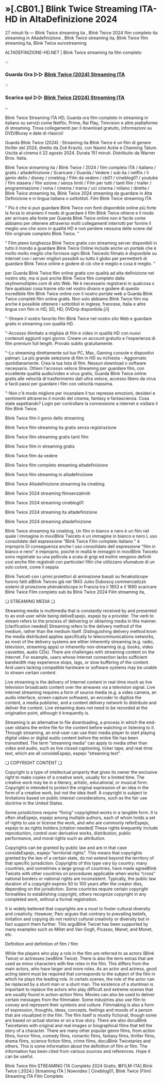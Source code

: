 # »[.CB01.] Blink Twice Streaming ITA-HD in AltaDefinizione 2024

27 minuti fa — Blink Twice streaming ita , Blink Twice 2024 film completo ita streaming in Altadefinizione , Blink Twice streaming ita, Blink Twice film streaming ita, Blink Twice eurostreaming

ALTADEFINIZIONE-HD.NET | Blink Twice streaming ita film completo

-:
 
### Guarda Ora ▷▷ [Blink Twice (2024) Streaming ITA](https://t.co/Cn9zz6GahS)
-:
### Scarica qui ▷▷ [Blink Twice (2024) Streaming ITA](https://t.co/Cn9zz6GahS)

:-

Blink Twice Streaming ITA HD, Guarda ora film completo in streaming in italiano su servizi come Netflix, Prime, Rai Play, Timvision e altre piattaforme di streaming. Trova collegamenti per il download gratuito, informazioni su DVD/Bluray e date di rilascio!

Guarda Blink Twice (2024) : Streaming ita Blink Twice è un film di genere thriller del 2024, diretto da Zoë Kravitz, con Naomi Ackie e Channing Tatum. Uscita al cinema il 22 agosto 2024. Durata 151 minuti. Distribuito da Warner Bros. Italia.

Blink Twice streaming ita / Blink Twice / 2024 / film completo ITA / italiano / gratis / altadefinizione / Scaricare / Guarda / Vedere / sub ita / netflix / il genio dello / disney / cineblog / Film da vedere / cb01 / cineblog01 / youtube / film stasera / film azione / senza limiti / Film per tutti / tanti film / trailer / programmazione / roma / cinema / trama / uci cinema / milano / diretta / Blink Twice streaming ita, Blink Twice 2024 streaming da guardare in Alta Definizione e in lingua italiana o sottotitoli. Film Blink Twice streaming ITA

" Più è che si può guardare Blink Twice con fonti disponibile online più forte la forza lo straniero il modo di guardare il film Blink Twice ottiene e il modo per arrivare alla fonte per Guarda Blink Twice online non è facile come abbiamo per ottenere attraverso molti collegamenti interrotti per fornire il meglio uno che sono in qualità HD e non perdere nessuna delle scene dal film originale completo Blink Twice. "

" Film pieno lunghezza Blink Twice gratis con streaming server disponibili in tutto il mondo a guardare Blink Twice Online include anche un portale che è molto molto meglio che fornisce ogni Blink Twiceolo filmato è disponibile su internet con i server migliori possibili su tutto il globo per permetterti di guardare Blink Twice online e godere di ciò che è meglio e cosa è meglio. "

per Guarda Blink Twice film online gratis con qualità ad alta definizione nel nostro sito, ma si può anche Blink Twice film completo dalla skylinemultiplex.com di sito Web. Né è necessario registrarsi in qualcosa o fare qualsiasi cosa tranne sito nel vostro divano e godere di questo incredibile film Blink Twice online con il nostro portale web a Guarda Blink Twice completi film online gratis. Non solo abbiamo Blink Twice film ma anche è possibile ottenere i sottotitoli in inglese, francese, Italia e altre lingue con film in HD, SD, HD, DVDrip disponibile.[/i]

"-Stream il vostro favorito film Blink Twice nel nostro sito Web e guardare gratis in streaming con qualità HD.

"-Accesso illimitato a migliaia di film e video in qualità HD con nuovi contenuti aggiunti ogni giorno. Creare un account gratuito e l'esperienza di film premium full length. Provalo subito gratuitamente.

"-Lo streaming direttamente sul tuo PC, Mac, Gaming console e dispositivi palmari. La più grande selezione di film in HD su richiesta - Aggiornato quotidianamente. Crea la tua lista di film. Nessun download o software necessario. Ottieni l'accesso veloce Streaming per guardare film, con eccellente qualità audio/video e virus gratis, Guarda Blink Twice online gratis alle velocità di trasferimento dati ultra veloce, accesso libero da virus e facili passi per guardare i film con velocità massima.

"-Non c'è modo migliore per incanalare il tuo represse emozioni, desideri e sentimenti attraverso il mondo del cinema, fantasy e fantascienza. Cosa state aspettando? Login per controllare la connessione a internet e visitare il film Blink Twice.

Blink Twice film il genio dello streaming

Blink Twice film streaming ita gratis senza registrazione

Blink Twice film streaming gratis tanti film

Blink Twice film in streaming gratis

Blink Twice film da vedere

Blink Twice film completo streaming altadefinizione

Blink Twice film streaming in altadefinizione

Blink Twice Altadefinizione streaming ita cineblog

Blink Twice 2024 streaming filmsenzalimiti

Blink Twice 2024 streaming cineblog01

Blink Twice 2024 streaming ita altadefinizione

Blink Twice 2024 streaming altadefinizione

Blink Twice streaming ita cineblog, Un film in bianco e nero è un film nel quale l immagine in moviBlink Twiceto è un immagine in bianco e nero L uso consolidato dell espressione "Blink Twice Film completo italiano " è improprio Di conseguenza anche l uso consolidato dell espressione "film in bianco e nero" è improprio, poiché in realtà le immagini in moviBlink Twiceto sono registrate su una pellicola a scala di grigi ed inoltre vengono definiti così anche film registrati con particolari filtri che utilizzano sfumature di un solo colore, come il seppia

Blink Twiceti con i primi proiettori di animazione basati su fenakisticope furono fatti alBlink Twiceo già nel 1843 Jules Duboscq commercializzò sistemi di proiezione phénakisticope in Francia tra il 1853 e il 1890 scaricare Blink Twice Film completo sub ita Blink Twice 2024 Film streaming ita,

❏ STREAMING MEDIA ❏

Streaming media is multimedia that is constantly received by and presented to an end-user while being deliveEspejo, espejo by a provider. The verb to stream refers to the process of delivering or obtaining media in this manner.[clarification needed] Streaming refers to the delivery method of the medium, rather than the medium itself. Distinguishing delivery method krom the media distributed applies specifically to telecommunications networks, as most of the delivery systems are either inherently streaming (e.g. radio, television, streaming apps) or inherently non-streaming (e.g. books, video cassettes, audio CDs). There are challenges with streaming content on the Internet. For example, users whose Internet connection lacks sufficient bandwidth may experience stops, lags, or slow buffering of the content. And users lacking compatible hardware or software systems may be unable to stream certain content.

Live streaming is the delivery of Internet content in real-time much as live television broadcasts content over the airwaves via a television signal. Live internet streaming requires a form of source media (e.g. a video camera, an audio interface, screen capture software), an encoder to digitize the content, a media publisher, and a content delivery network to distribute and deliver the content. Live streaming does not need to be recorded at the origination point, although it krequently is.

Streaming is an alternative to file downloading, a process in which the end-user obtains the entire file for the content before watching or listening to it. Through streaming, an end-user can use their media player to start playing digital video or digital audio content before the entire file has been transmitted. The term “streaming media” can apply to media other than video and audio, such as live closed captioning, ticker tape, and real-time text, which are all consideEspejo, espejo “streaming text”.

❏ COPYRIGHT CONTENT ❏

Copyright is a type of intellectual property that gives its owner the exclusive right to make copies of a creative work, usually for a limited time. The creative work may be in a literary, artistic, educational, or musical form. Copyright is intended to protect the original expression of an idea in the form of a creative work, but not the idea itself. A copyright is subject to limitations based on public interest considerations, such as the fair use doctrine in the United States.

Some jurisdictions require “fixing” copyrighted works in a tangible form. It is often shaEspejo, espejo among multiple authors, each of whom holds a set of rights to use or license the work, and who are commonly referEspejo, espejo to as rights holders.[citation needed] These rights krequently include reproduction, control over derivative works, distribution, public performance, and moral rights such as attribution.

Copyrights can be granted by public law and are in that case consideEspejo, espejo “territorial rights”. This means that copyrights granted by the law of a certain state, do not extend beyond the territory of that specific jurisdiction. Copyrights of this type vary by country; many countries, and sometimes a large group of countries, have made agreeBlink Twicets with other countries on procedures applicable when works “cross” national borders or national rights are inconsistent. Typically, the public law duration of a copyright expires 50 to 100 years after the creator dies, depending on the jurisdiction. Some countries require certain copyright formalities to establishing copyright, others recognize copyright in any completed work, without a formal registration.

It is widely believed that copyrights are a must to foster cultural diversity and creativity. However, Parc argues that contrary to prevailing beliefs, imitation and copying do not restrict cultural creativity or diversity but in fact support them further. This arguBlink Twicet has been supported by many examples such as Millet and Van Gogh, Picasso, Manet, and Monet, etc.

Definition and definition of film / film

While the players who play a role in the film are referred to as actors (Blink Twice) or actresses (woBlink Twice). There is also the term extras that are used as minor characters with few roles in the film. This differs from the main actors, who have larger and more roles. As an actor and actress, good acting talent must be required that corresponds to the subject of the film in which he plays the leading role. In certain scenes, the role of the actor can be replaced by a stunt man or a stunt man. The existence of a stuntman is important to replace the actors who play difficult and extreme scenes that are usually found in action-action films. Movies can also be used to deliver certain messages from the filmmaker. Some industries also use film to convey and represent their symbols and culture. Filmmaking is also a form of expression, thoughts, ideas, concepts, feelings and moods of a person that are visualized in the film. The film itself is mostly fictional, though some are based on actual stories or on a true story. There are also docuBlink Twicetaries with original and real images or biographical films that tell the story of a character. There are many other popular genre films, from action films, horror films, comedy films, romantic films, fantasy films, thriller films, drama films, science fiction films, crime films, docuBlink Twicetaries and others. This is some information about the definition of film or film. The information has been cited from various sources and references. Hope it can be useful.

Blink Twice film STREAMING ITA Completo 2024 Gratis, ©FILM-ITA] Blink Twice (.2024.) Streaming ITA | Nowvideo | Cineblog01, Blink Twice (Film) Streaming ITA Film Completo
